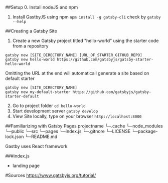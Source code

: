##Setup
0. Install nodeJS and npm
1. Install GastbyJS using npm
`npm install -g gatsby-cli`
check by `gatsby --help`

##Creating a Gatsby Site
1. Create a new Gatsby project titled "hello-world" using the starter code from a repository
```
gatsby new [SITE_DIRECTORY_NAME] [URL_OF_STARTER_GITHUB_REPO]
gatsby new hello-world https://github.com/gatsbyjs/gatsby-starter-hello-world
```
Omitting the URL at the end will automaticall generate a  site based on default starter
```
gatsby new [SITE_DIRECTORY_NAME]
gatsby new my-default-starter https://github.com/gatsbyjs/gatsby-starter-default
```
2. Go to project folder
`cd hello-world`
3. Start development server
`gatsby develop`
4. View Site locally, type on your browser
`http://localhost:8000`

##Familiarizing with Gatsby Pages
projectname
└─.cache
└─node_modules
└─public
└─src
 └─pages
    └─index.js
└─.gitnore
└─LICENSE
└─package-lock.json
└─README.md

Gastby uses React framework

###index.js
- landing page



#Sources
https://www.gatsbyjs.org/tutorial/